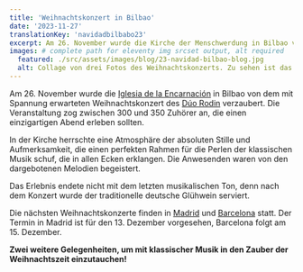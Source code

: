 ```yaml
---
title: 'Weihnachtskonzert in Bilbao'
date: '2023-11-27'
translationKey: 'navidadbilbabo23'
excerpt: Am 26. November wurde die Kirche der Menschwerdung in Bilbao von dem mit Spannung erwarteten Weihnachtskonzert des Rodin-Duos verzaubert. Die Veranstaltung zog zwischen 300 und 350 Zuhörer an.
images: # complete path for eleventy img srcset output, alt required
  featured: ./src/assets/images/blog/23-navidad-bilbao-blog.jpg
  alt: Collage von drei Fotos des Weihnachtskonzerts. Zu sehen ist das Duo an Klavier und Violine, die voll besetzte Kirche und eine Auslage von Weihnachtsleckereien
---
```


Am 26. November wurde die [Iglesia de la Encarnación](/de/orte/iglesia-encarnacion-bilbao/) in Bilbao von dem mit Spannung erwarteten Weihnachtskonzert des [Dúo Rodin](/de/kuenstler/duo-rodin/) verzaubert. Die Veranstaltung zog zwischen 300 und 350 Zuhörer an, die einen einzigartigen Abend erleben sollten.

In der Kirche herrschte eine Atmosphäre der absoluten Stille und Aufmerksamkeit, die einen perfekten Rahmen für die Perlen der klassischen Musik schuf, die in allen Ecken erklangen. Die Anwesenden waren von den dargebotenen Melodien begeistert.

Das Erlebnis endete nicht mit dem letzten musikalischen Ton, denn nach dem Konzert wurde der traditionelle deutsche Glühwein serviert.

Die nächsten Weihnachtskonzerte finden in [Madrid](/de/events/weihnachtskonzert-2023-madrid/) und [Barcelona](/de/events/weihnachtskonzert-2023-barcelona/) statt. Der Termin in Madrid ist für den 13. Dezember vorgesehen, Barcelona folgt am 15. Dezember.

**Zwei weitere Gelegenheiten, um mit klassischer Musik in den Zauber der Weihnachtszeit einzutauchen!**
